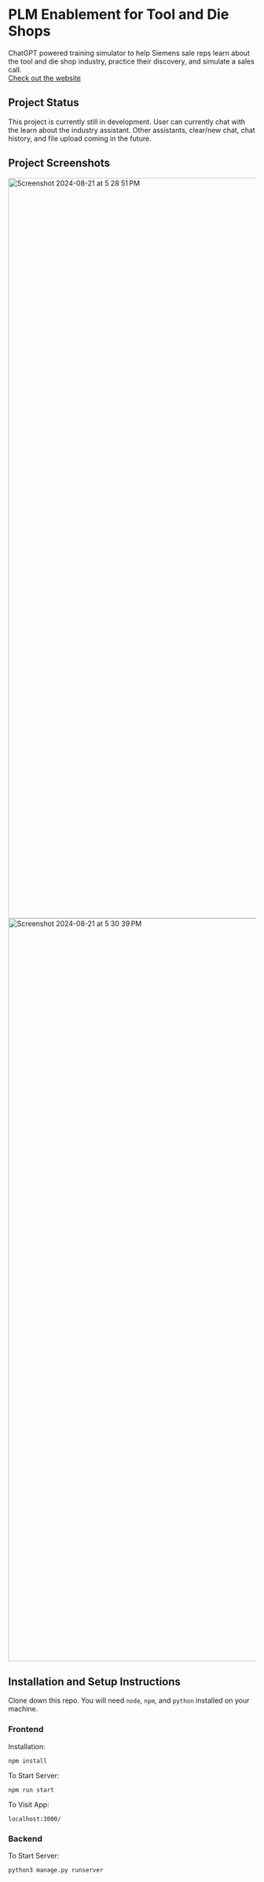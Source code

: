 # PLM Enablement for Tool and Die Shops
ChatGPT powered training simulator to help Siemens sale reps learn about the tool and die shop industry, practice their discovery, and simulate a sales call.\
[Check out the website](https://plmenablement.onrender.com)
## Project Status
This project is currently still in development. User can currently chat with the learn about the industry assistant. Other assistants, clear/new chat, chat history, and file upload coming in the future.
## Project Screenshots
<img width="1507" alt="Screenshot 2024-08-21 at 5 28 51 PM" src="https://github.com/user-attachments/assets/7b822363-5f0c-488e-9d75-67513fbf0cc4">
<img width="1512" alt="Screenshot 2024-08-21 at 5 30 39 PM" src="https://github.com/user-attachments/assets/6e84590a-aac0-4aa8-ba3a-a19dfce36dce">

## Installation and Setup Instructions
Clone down this repo. You will need `node`, `npm`, and `python` installed on your machine.
### Frontend

Installation:

`npm install`  

To Start Server:

`npm run start`  

To Visit App:

`localhost:3000/` 

### Backend

To Start Server:

`python3 manage.py runserver`
